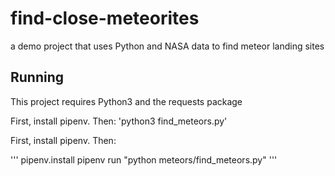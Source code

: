 # find-close-meteorites
a demo project that uses Python and NASA data to find meteor landing sites

## Running

This project requires Python3 and the requests package

First, install pipenv.  Then:
'python3 find_meteors.py'

First, install  pipenv.  Then:  

'''
pipenv.install
pipenv run "python meteors/find_meteors.py"
'''